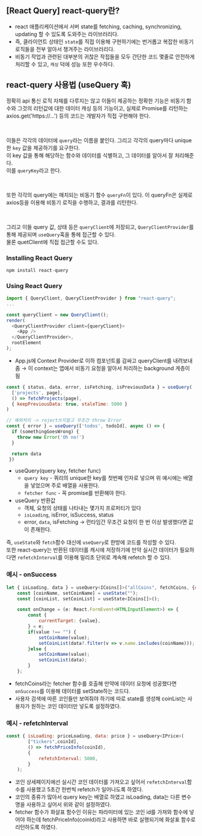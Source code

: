## [React Query] react-query란?
- react 애플리케이션에서 서버 state를 fetching, caching, synchronizing, updating 할 수 있도록 도와주는 라이브러리다.   
- 즉, 클라이언트 상태인 `state`를 직접 이용해 구현하기에는 번거롭고 복잡한 비동기 로직들을 전부 알아서 챙겨주는 라이브러리다.   
- 비동기 작업과 관련된 대부분의 귀찮은 작접들을 모두 간단한 코드 몇줄로 안전하게 처리할 수 있고, `캐싱` 덕에 성능 또한 우수하다.

## react-query 사용법 (useQuery 훅)
정확히 api 통신 로직 자체를 다루지는 않고 이들이 제공하는 정확한 기능은 비동기 함수와 그것의 리턴값에 대한 데이터 캐싱 등의 기능이고,
실제로 Promise를 리턴하는 axios.get('https://...') 등의 코드는 개발자가 직접 구현해야 한다.

<br/>

이들은 각각의 데이터에 `query`라는 이름을 붙인다. 그리고 각각의 query마다 unique한 `key` 값을 제공하기를 요구한다.   
이 key 값을 통해 해당하는 함수와 데이터를 식별하고, 그 데이터를 알아서 잘 처리해준다.   
이를 `queryKey`라고 한다.

</br>

또한 각각의 query에는 매치되는 비동기 함수 `queryFn`이 있다. 이 queryFn은 실제로 axios등을 이용해 비동기 로직을 수행하고, 결과를 리턴한다.

<br/>

그리고 이들 query 값, 상태 등은 `queryClient`에 저장되고, `QueryClientProvider`를 통해 제공되며 `useQuery`훅을 통헤 접근할 수 있다.   
물론 quetClient에 직접 접근할 수도 있다.

### Installing React Query
```js
npm install react-query
``` 
### Using React Query
```js
import { QueryClient, QueryClientProvider } from "react-query";
...

const queryClient = new QueryClient();
render(
  <QueryClientProvider client={queryClient}>
    <App />
  </QueryClientProvider>,
  rootElement
);
``` 
- App.js에 Context Provider로 이하 컴포넌트를 감싸고 queryClient를 내려보내줌 → 이 context는 앱에서 비동기 요청을 알아서 처리하는 background 게층이 됨
```js
const { status, data, error, isFetching, isPreviousData } = useQuery(
  ['projects', page],
  () => fetchProjects(page),
  { keepPreviousData: true, staleTime: 5000 }
)

// 예외처리 -> reject쓰지말고 무조건 throw Error
const { error } = useQuery(['todos', todoId], async () => {
  if (somethingGoesWrong) {
    throw new Error('Oh no!')
  }

  return data
 })
``` 
- useQuery(query key, fetcher func)
  - `query key` - 쿼리의 unique한 key를 첫번째 인자로 넣으며 위 예시에는 배열을 넣었으며 주로 배열을 사용한다.
  - `fetcher func` - 꼭 promise를 반환해야 한다.
- useQuery 반환값
  - 객체, 요청의 상태를 나타내는 몇가지 프로퍼티가 있다
  - `isLoading`, isError, isSuccess, status
  - error, `data`, isFetching → 런타임간 무조건 요청이 한 번 이상 발생했다면 값이 존재한다.

즉, `useState`와 `fetch`함수 대신에 `useQuery`로 한방에 코드를 작성할 수 있다.   
또한 react-query는 반환된 데이터를 캐시에 저장하기에 만약 실시간 데이터가 필요하다면 `refetchInterval`를 이용해 밀리초 단위로 계속해 refetch 할 수 있다.   

### 예시 - onSuccess
```js
let { isLoading, data } = useQuery<ICoins[]>("allCoins", fetchCoins, {onSuccess : (data) => setCoinList(data)});
    const [coinName, setCoinName] = useState("");
    const [coinList, setCoinList] = useState<ICoins[]>();

    const onChange = (e: React.FormEvent<HTMLInputElement>) => {
        const { 
            currentTarget: {value},
        } = e;
        if(value !== "") {
            setCoinName(value);
            setCoinList(data?.filter(v => v.name.includes(coinName)));
        }else {
            setCoinName(value);
            setCoinList(data);
        }
    };
``` 
 - fetchCoins라는 fetcher 함수를 호출해 만약에 데이터 요청에 성공했다면 `onSuccess`를 이용해 데이터를 setState하는 코드다.
 - 사용자 검색에 따른 코인들만 보여줘야 하기에 따로 state를 생성해 coinList는 사용자가 원하는 코인 데이터만 넣도록 설정하였다.

### 예시 - refetchInterval
```js
const { isLoading: priceLoading, data: price } = useQuery<IPrice>(
        ["tickers",coinId], 
        () => fetchPriceInfo(coinId),
        {
            refetchInterval: 5000,
        }
    );
```
- 코인 상세페이지에선 실시간 코인 데이터를 가져오고 싶어서 `refetchInterval`함수를 사용했고 5초간 한번씩 refetch가 일어나도록 하였다.
- 코인의 종류가 많아서 query key는 배열로 하였고 isLoading, data는 다른 변수명을 사용하고 싶어서 위와 같이 설정하였다.
- fetcher 함수가 화살표 함수인 이유는 파라미터에 있는 코인 id를 가져와 함수에 넣어야 하는데 fetchPriceInfo(coinId)라고 사용하면 바로 실행되기에 화살표 함수로 리턴하도록 하였다.







